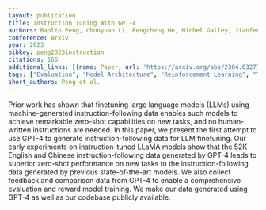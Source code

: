 ```yaml
---
layout: publication
title: Instruction Tuning With GPT-4
authors: Baolin Peng, Chunyuan Li, Pengcheng He, Michel Galley, Jianfeng Gao
conference: Arxiv
year: 2023
bibkey: peng2023instruction
citations: 166
additional_links: [{name: Paper, url: 'https://arxiv.org/abs/2304.03277'}]
tags: ["Evaluation", "Model Architecture", "Reinforcement Learning", "Training Techniques"]
short_authors: Peng et al.
---
```

Prior work has shown that finetuning large language models (LLMs) using
machine-generated instruction-following data enables such models to achieve
remarkable zero-shot capabilities on new tasks, and no human-written
instructions are needed. In this paper, we present the first attempt to use
GPT-4 to generate instruction-following data for LLM finetuning. Our early
experiments on instruction-tuned LLaMA models show that the 52K English and
Chinese instruction-following data generated by GPT-4 leads to superior
zero-shot performance on new tasks to the instruction-following data generated
by previous state-of-the-art models. We also collect feedback and comparison
data from GPT-4 to enable a comprehensive evaluation and reward model training.
We make our data generated using GPT-4 as well as our codebase publicly
available.